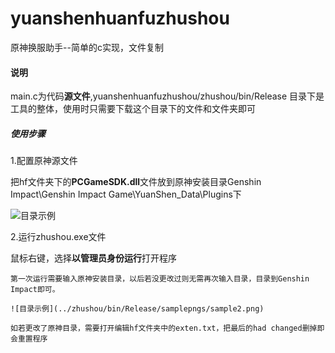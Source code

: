 # yuanshenhuanfuzhushou
原神换服助手--简单的c实现，文件复制

#### 说明

main.c为代码**源文件**,yuanshenhuanfuzhushou/zhushou/bin/Release  目录下是工具的整体，使用时只需要下载这个目录下的文件和文件夹即可

##### 使用步骤

1.配置原神源文件

  把hf文件夹下的**PCGameSDK.dll**文件放到原神安装目录Genshin Impact\Genshin Impact Game\YuanShen_Data\Plugins下
  
  ![目录示例](../zhushou/bin/Release/samplepngs/sample1.png)
  
2.运行zhushou.exe文件

  鼠标右键，选择**以管理员身份运行**打开程序
  
    第一次运行需要输入原神安装目录，以后若没更改过则无需再次输入目录，目录到Genshin Impact即可。
    
    ![目录示例](../zhushou/bin/Release/samplepngs/sample2.png)
    
    如若更改了原神目录，需要打开编辑hf文件夹中的exten.txt，把最后的had changed删掉即会重置程序
